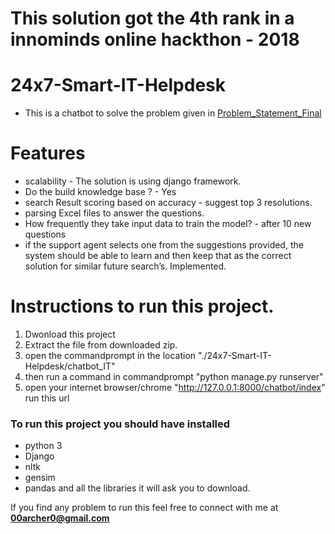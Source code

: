 # This solution got the 4th rank in a innominds online hackthon - 2018

# 24x7-Smart-IT-Helpdesk
- This is a chatbot to solve the problem given in [Problem_Statement_Final](https://github.com/00archer0/24x7-Smart-IT-Helpdesk/blob/master/Problem_Statement_Final.pdf)

# Features
- scalability -  The solution is using django framework. 
- Do the build knowledge base ?  - Yes
- search Result scoring based on accuracy - suggest top 3 resolutions.
- parsing Excel files to answer the questions.
- How frequently they take input data to train the model? - after 10 new questions 
- if the support agent selects one from the suggestions provided, the system should be able to learn and then keep that as the correct   solution for similar future search’s. Implemented.

# Instructions to run this project.
 
 1. Dwonload this project
 2. Extract the file from downloaded zip.
 3. open the commandprompt in the location "./24x7-Smart-IT-Helpdesk/chatbot_IT"
 4. then run a command in commandprompt "python manage.py runserver"
 5. open your internet browser/chrome "http://127.0.0.1:8000/chatbot/index" run this url
 
 
### To run this project you should have installed 
 - python 3
 - Django
 - nltk
 - gensim
 - pandas
 and all the libraries it will ask you to download. 


If you find any problem to run this feel free to connect with me at **00archer0@gmail.com**
